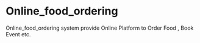 # Online_food_ordering
Online_food_ordering system provide Online Platform to Order Food , Book Event etc.
